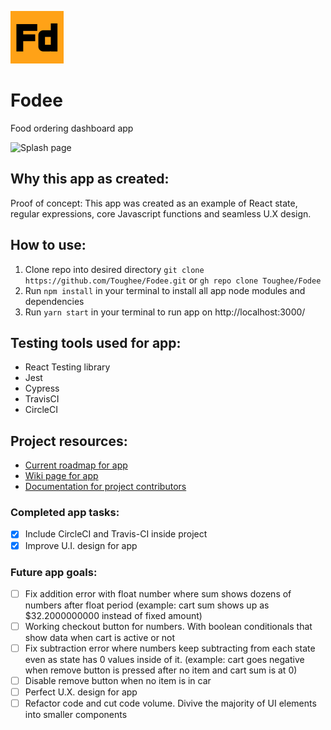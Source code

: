 ![App logo](./public/img/fodee_logo.png)

# Fodee

Food ordering dashboard app

![Splash page](./public/img/fodee_Splash.png)

## Why this app as created:

Proof of concept: This app was created as an example of React state, regular expressions, core Javascript functions and seamless U.X design.

## How to use:

1. Clone repo into desired directory `git clone https://github.com/Toughee/Fodee.git` or `gh repo clone Toughee/Fodee`
2. Run `npm install` in your terminal to install all app node modules and dependencies
3. Run `yarn start` in your terminal to run app on http://localhost:3000/

## Testing tools used for app:

-   React Testing library
-   Jest
-   Cypress
-   TravisCI
-   CircleCI

## Project resources:

-   [Current roadmap for app](https://github.com/Toughee/Fodee/projects/1)
-   [Wiki page for app](https://github.com/Toughee/Fodee/wiki)
-   [Documentation for project contributors](https://github.com/Toughee/Fodee/tree/main/docs)

### Completed app tasks:

-   [x] Include CircleCI and Travis-CI inside project
-   [x] Improve U.I. design for app

### Future app goals:

-   [ ] Fix addition error with float number where sum shows dozens of numbers after float period (example: cart sum shows up as $32.2000000000 instead of fixed amount)
-   [ ] Working checkout button for numbers. With boolean conditionals that show data when cart is active or not
-   [ ] Fix subtraction error where numbers keep subtracting from each state even as state has 0 values inside of it. (example: cart goes negative when remove button is pressed after no item and cart sum is at 0)
-   [ ] Disable remove button when no item is in car
-   [ ] Perfect U.X. design for app
-   [ ] Refactor code and cut code volume. Divive the majority of UI elements into smaller components
